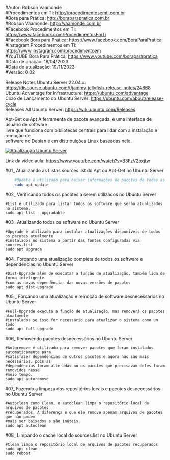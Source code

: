 #Autor: Robson Vaamonde<br>
#Procedimentos em TI: http://procedimentosemti.com.br<br>
#Bora para Prática: http://boraparapratica.com.br<br>
#Robson Vaamonde: http://vaamonde.com.br<br>
#Facebook Procedimentos em TI: https://www.facebook.com/ProcedimentosEmTi<br>
#Facebook Bora para Prática: https://www.facebook.com/BoraParaPratica<br>
#Instagram Procedimentos em TI: https://www.instagram.com/procedimentoem<br>
#YouTUBE Bora Para Prática: https://www.youtube.com/boraparapratica<br>
#Data de criação: 18/04/2023<br>
#Data de atualização: 19/11/2023<br>
#Versão: 0.02<br>

Release Notes Ubuntu Server 22.04.x: https://discourse.ubuntu.com/t/jammy-jellyfish-release-notes/24668<br>
Ubuntu Advantage for Infrastructure: https://ubuntu.com/advantage<br>
Ciclo de Lançamento do Ubuntu Server: https://ubuntu.com/about/release-cycle<br>
Releases All Ubuntu Server: https://wiki.ubuntu.com/Releases

Apt-Get ou Apt A ferramenta de pacote avançada, é uma interface de usuário de software<br>
livre que funciona com bibliotecas centrais para lidar com a instalação e remoção de<br>
software no Debian e em distribuições Linux baseadas nele.

[![Atualização Ubuntu Server](http://img.youtube.com/vi/B3FzV2bxjtw/0.jpg)](https://www.youtube.com/watch?v=B3FzV2bxjtw "Atualização Ubuntu Server")

Link da vídeo aula: https://www.youtube.com/watch?v=B3FzV2bxjtw

#01_ Atualizando as Listas sources.list do Apt ou Apt-Get no Ubuntu Server<br>

```bash
	#Update é utilizado para baixar informações de pacotes de todas as fontes configuradas.
	sudo apt update
```

#02_ Verificando todos os pacotes a serem utilizados no Ubuntu Server<br>

	#List é utilizado para listar todos os software que serão atualizados no sistema.
	sudo apt list --upgradable

#03_ Atualizando todos os software no Ubuntu Server<br>

	#Upgrade é utilizado para instalar atualizações disponíveis de todos os pacotes atualmente 
	#instalados no sistema a partir das fontes configuradas via sources.list
	sudo apt upgrade

#04_ Forçando uma atualização completa de todos os software e dependências no Ubuntu Server<br>

	#Dist-Upgrade além de executar a função de atualização, também lida de forma inteligente 
	#com as novas dependências das novas versões de pacotes
	sudo apt dist-upgrade

#05 _ Forçando uma atualização e remoção de software desnecessários no Ubuntu Server<br>

	#Full-Upgrade executa a função de atualização, mas removerá os pacotes atualmente 
	#instalados se isso for necessário para atualizar o sistema como um todo
	sudo apt full-upgrade

#06_ Removendo pacotes desnecessários no Ubuntu Server<br>

	#Autoremove é utilizado para remover pacotes que foram instalados automaticamente para 
	#satisfazer dependências de outros pacotes e agora não são mais necessários, pois as 
	#dependências foram alteradas ou os pacotes que precisavam deles foram removidos nesse 
	#meio tempo.
	sudo apt autoremove

#07_ Fazendo a limpeza dos repositórios locais e pacotes desnecessários no Ubuntu Server<br>

	#Autoclean como Clean, o autoclean limpa o repositório local de arquivos de pacotes 
	#recuperados. A diferença é que ele remove apenas arquivos de pacotes que não podem 
	#mais ser baixados e são inúteis.
	sudo apt autoclean

#08_ Limpando o cache local do sources.list no Ubuntu Server<br> 

	#Clean limpa o repositório local de arquivos de pacotes recuperados
	sudo apt clean
	sudo reboot